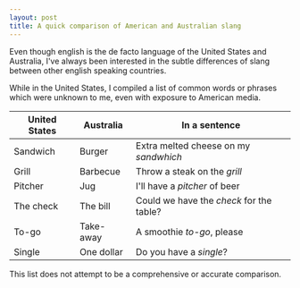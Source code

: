 ```yaml
---
layout: post
title: A quick comparison of American and Australian slang
---
```


Even though english is the de facto language of the United States and Australia, I've always been interested in the subtle differences of slang between other english speaking countries. 

While in the United States, I compiled a list of common words or phrases which were unknown to me, even with exposure to American media.

| United States | Australia  | In a sentence                            |
|---------------|------------|------------------------------------------|
| Sandwich      | Burger     | Extra melted cheese on my *sandwhich*    |
| Grill         | Barbecue   | Throw a steak on the *grill*             |
| Pitcher       | Jug        | I'll have a *pitcher* of beer            |
| The check     | The bill   | Could we have the *check* for the table? |
| To-go         | Take-away  | A smoothie *to-go*, please               |
| Single        | One dollar | Do you have a *single*?                  |

This list does not attempt to be a comprehensive or accurate comparison.
